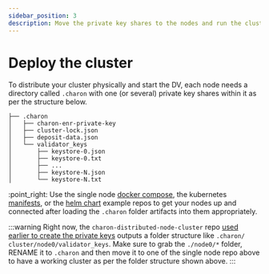 ```yaml
---
sidebar_position: 3
description: Move the private key shares to the nodes and run the cluster
---
```


# Deploy the cluster

To distribute your cluster physically and start the DV, each node needs a directory called `.charon` with one (or several) private key shares within it as per the structure below.

```
├── .charon
│   ├── charon-enr-private-key
│   ├── cluster-lock.json
│   ├── deposit-data.json
│   └── validator_keys
│       ├── keystore-0.json
│       ├── keystore-0.txt
│       ├── ...
│       ├── keystore-N.json
│       └── keystore-N.txt
```

:point\_right: Use the single node [docker compose](https://github.com/ObolNetwork/charon-distributed-validator-node), the kubernetes [manifests](https://github.com/ObolNetwork/charon-k8s-distributed-validator-node), or the [helm chart](https://github.com/ObolNetwork/helm-charts) example repos to get your nodes up and connected after loading the `.charon` folder artifacts into them appropriately.

:::warning Right now, the `charon-distributed-node-cluster` repo [used earlier to create the private keys](https://github.com/ObolNetwork/obol-docs/blob/main/versioned_docs/version-v0.17.1/int/quickstart/alone/create-keys/README.md) outputs a folder structure like `.charon/ cluster/node0/validator_keys`. Make sure to grab the `./node0/*` folder, RENAME it to `.charon` and then move it to one of the single node repo above to have a working cluster as per the folder structure shown above. :::
